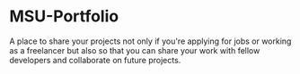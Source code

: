 # MSU-Portfolio
A place to share your projects not only if you're applying for jobs or working as a freelancer but also so that you can share your work with fellow developers and collaborate on future projects.
